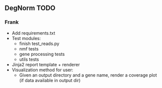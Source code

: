 ## DegNorm TODO

### Frank
- Add requirements.txt
- Test modules:
    - finish test_reads.py
    - nmf tests
    - gene processing tests
    - utils tests
- Jinja2 report template + renderer
- Visualization method for user:
    - Given an output directory and a gene name, render a coverage plot (if data available in output dir)